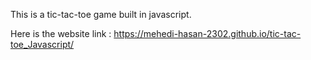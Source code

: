 This is a tic-tac-toe game built in javascript.

Here is the website link : https://mehedi-hasan-2302.github.io/tic-tac-toe_Javascript/

